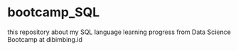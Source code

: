 # bootcamp_SQL

this repository about my SQL language learning progress from Data Science Bootcamp at dibimbing.id
